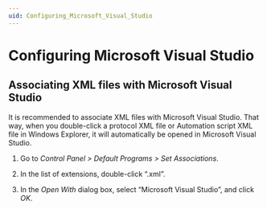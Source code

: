 ```yaml
---
uid: Configuring_Microsoft_Visual_Studio
---
```


# Configuring Microsoft Visual Studio

## Associating XML files with Microsoft Visual Studio

It is recommended to associate XML files with Microsoft Visual Studio. That way, when you double-click a protocol XML file or Automation script XML file in Windows Explorer, it will automatically be opened in Microsoft Visual Studio.

1. Go to *Control Panel \> Default Programs \> Set Associations*.

2. In the list of extensions, double-click “.xml”.

3. In the *Open With* dialog box, select “Microsoft Visual Studio”, and click *OK*.
